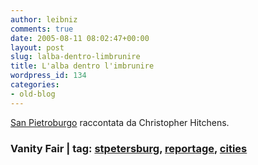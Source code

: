 ```yaml
---
author: leibniz
comments: true
date: 2005-08-11 08:02:47+00:00
layout: post
slug: lalba-dentro-limbrunire
title: L'alba dentro l'imbrunire
wordpress_id: 134
categories:
- old-blog
---
```


[San Pietroburgo](http://www.vanityfair.com/commentary/content/articles/050808roco02) raccontata da Christopher Hitchens.  



### Vanity Fair | tag: [stpetersburg](http://www.technorati.com/tags/stpetersburg), [reportage](http://www.technorati.com/tags/reportage), [cities](http://www.technorati.com/tags/cities)
